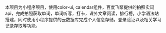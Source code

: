 本项目为小程序项目，使用color-ui, calendar组件，百度飞浆提供的拍照实词api，完成拍照获取单词，单词听写，打卡，课外文章阅读，排行榜，小学语法站搭建，同时使用小程序提供的云数据库完成个人信息存储，登录验证以及相关学习记录存取等功能。
